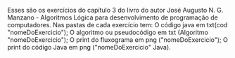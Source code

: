Esses são os exercícios do capítulo 3 do livro do autor José Augusto N. G. Manzano - Algoritmos Lógica para desenvolvimento de programação de computadores.
Nas pastas de cada exercício tem: 
O código java em txt(cod "nomeDoExercicio");
O algoritmo ou pseudocódigo em txt (Algoritmo "nomeDoExercicio");
O print do fluxograma em png ("nomeDoExercicio");
O print do código Java em png ("nomeDoExercicio" Java).

